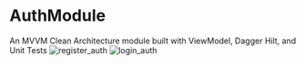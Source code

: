 # AuthModule
An MVVM Clean Architecture module built with ViewModel, Dagger Hilt, and Unit Tests
![register_auth](https://user-images.githubusercontent.com/52376591/224580205-659a6f46-c39e-47d8-8dc5-7e812161b1a4.png)
![login_auth](https://user-images.githubusercontent.com/52376591/224580217-bb4849a0-c6c3-4b63-ad8c-c30759247b31.png)
